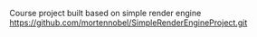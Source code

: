 Course project built based on simple render engine https://github.com/mortennobel/SimpleRenderEngineProject.git
